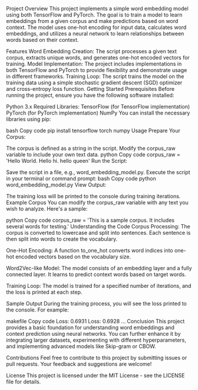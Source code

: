 
Project Overview
This project implements a simple word embedding model using both TensorFlow and PyTorch. The goal is to train a model to learn embeddings from a given corpus and make predictions based on word context. The model uses one-hot encoding for input data, calculates word embeddings, and utilizes a neural network to learn relationships between words based on their context.

Features
Word Embedding Creation: The script processes a given text corpus, extracts unique words, and generates one-hot encoded vectors for training.
Model Implementation: The project includes implementations in both TensorFlow and PyTorch to provide flexibility and demonstrate usage in different frameworks.
Training Loop: The script trains the model on the training data using a simple stochastic gradient descent (SGD) optimizer and cross-entropy loss function.
Getting Started
Prerequisites
Before running the project, ensure you have the following software installed:

Python 3.x
Required Libraries:
TensorFlow (for TensorFlow implementation)
PyTorch (for PyTorch implementation)
NumPy
You can install the necessary libraries using pip:

bash
Copy code
pip install tensorflow torch numpy
Usage
Prepare Your Corpus:

The corpus is defined as a string in the script. Modify the corpus_raw variable to include your own text data.
python
Copy code
corpus_raw = 'Hello World. Hello hi. hello queen'
Run the Script:

Save the script in a file, e.g., word_embedding_model.py.
Execute the script in your terminal or command prompt:
bash
Copy code
python word_embedding_model.py
View Output:

The training loss will be printed to the console during training iterations.
Example Corpus
You can modify the corpus_raw variable with any text you wish to analyze. Here's a sample:

python
Copy code
corpus_raw = 'This is a sample corpus. It includes several words for testing.'
Understanding the Code
Corpus Processing: The corpus is converted to lowercase and split into sentences. Each sentence is then split into words to create the vocabulary.

One-Hot Encoding: A function to_one_hot converts word indices into one-hot encoded vectors based on the vocabulary size.

Word2Vec-like Model: The model consists of an embedding layer and a fully connected layer. It learns to predict context words based on target words.

Training Loop: The model is trained for a specified number of iterations, and the loss is printed at each step.

Sample Output
During the training process, you will see the loss printed to the console. For example:

makefile
Copy code
Loss: 0.6931
Loss: 0.6928
...
Conclusion
This project provides a basic foundation for understanding word embeddings and context prediction using neural networks. You can further enhance it by integrating larger datasets, experimenting with different hyperparameters, and implementing advanced models like Skip-gram or CBOW.

Contributions
Feel free to contribute to this project by submitting issues or pull requests. Your feedback and suggestions are welcome!

License
This project is licensed under the MIT License - see the LICENSE file for details.










